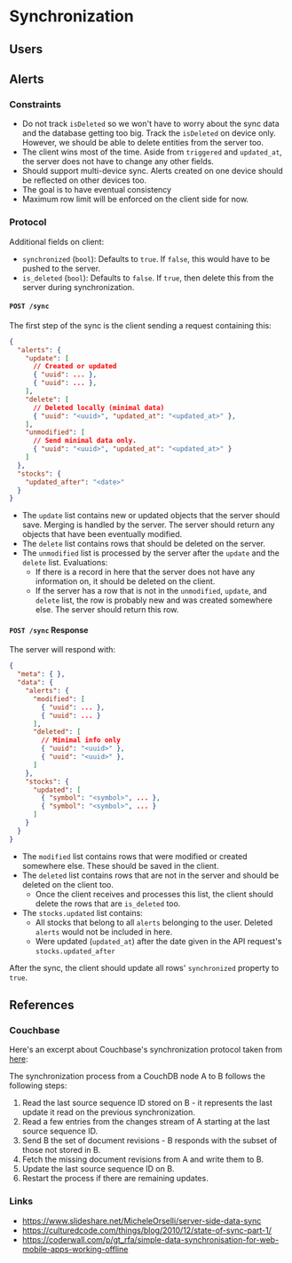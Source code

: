 # Synchronization

## Users

## Alerts

### Constraints

* Do not track `isDeleted` so we won't have to worry about the sync data and the database getting too big. Track the `isDeleted` on device only. However, we should be able to delete entities from the server too. 
* The client wins most of the time. Aside from `triggered` and `updated_at`, the server does not have to change any other fields.
* Should support multi-device sync. Alerts created on one device should be reflected on other devices too.
* The goal is to have eventual consistency
* Maximum row limit will be enforced on the client side for now.

### Protocol

Additional fields on client:

* `synchronized` (`bool`): Defaults to `true`. If `false`, this would have to be pushed to the server.
* `is_deleted` (`bool`): Defaults to `false`. If `true`, then delete this from the server during synchronization.

#### `POST /sync`

The first step of the sync is the client sending a request containing this:

```json
{
  "alerts": {
    "update": [ 
      // Created or updated
      { "uuid": ... },
      { "uuid": ... },
    ],
    "delete": [
      // Deleted locally (minimal data)
      { "uuid": "<uuid>", "updated_at": "<updated_at>" }, 
    ],
    "unmodified": [
      // Send minimal data only. 
      { "uuid": "<uuid>", "updated_at": "<updated_at>" }
    ]
  },
  "stocks": {
    "updated_after": "<date>"
  }
}
```

* The `update` list contains new or updated objects that the server should save. Merging is handled by the server. The server should return any objects that have been eventually modified.
* The `delete` list contains rows that should be deleted on the server.
* The `unmodified` list is processed by the server after the `update` and the `delete` list. Evaluations:
  * If there is a record in here that the server does not have any information on, it should be deleted on the client.
  * If the server has a row that is not in the `unmodified`, `update`, and `delete` list, the row is probably new and was created somewhere else. The server should return this row.

#### `POST /sync` Response

The server will respond with:

```json
{
  "meta": { },
  "data": {
    "alerts": {
      "modified": [
        { "uuid": ... },
        { "uuid": ... }
      ],
      "deleted": [
        // Minimal info only
        { "uuid": "<uuid>" },
        { "uuid": "<uuid>" },
      ]
    },
    "stocks": {
      "updated": [
        { "symbol": "<symbol>", ... },
        { "symbol": "<symbol>", ... }
      ]
    }
  }
}
```

* The `modified` list contains rows that were modified or created somewhere else. These should be saved in the client.
* The `deleted` list contains rows that are not in the server and should be deleted on the client too.
  * Once the client receives and processes this list, the client should delete the rows that are `is_deleted` too.
* The `stocks.updated` list contains:
  * All stocks that belong to all `alerts` belonging to the user. Deleted `alerts` would not be included in here. 
  * Were updated (`updated_at`) after the date given in the API request's `stocks.updated_after`

After the sync, the client should update all rows' `synchronized` property to `true`.

## References

### Couchbase

Here's an excerpt about Couchbase's synchronization protocol taken from [here](https://github.com/mirkokiefer/syncing-thesis):

The synchronization process from a CouchDB node A to B follows the following steps:

1. Read the last source sequence ID stored on B - it represents the last update it read on the previous synchronization.
2. Read a few entries from the changes stream of A starting at the last source sequence ID.
3. Send B the set of document revisions - B responds with the subset of those not stored in B.
4. Fetch the missing document revisions from A and write them to B.
5. Update the last source sequence ID on B.
6. Restart the process if there are remaining updates.

### Links

* https://www.slideshare.net/MicheleOrselli/server-side-data-sync
* https://culturedcode.com/things/blog/2010/12/state-of-sync-part-1/
* https://coderwall.com/p/gt_rfa/simple-data-synchronisation-for-web-mobile-apps-working-offline